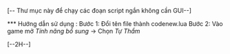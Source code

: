 [-- Thư mục này để chạy các đoạn script ngắn không cần GUI--]

*** Hướng dẫn sử dụng :
Bước 1: Đổi tên file thành codenew.lua
Bước 2: Vào game mở *Tính năng bổ sung* -> Chọn *Tự Thẩm* 

[--2H--]